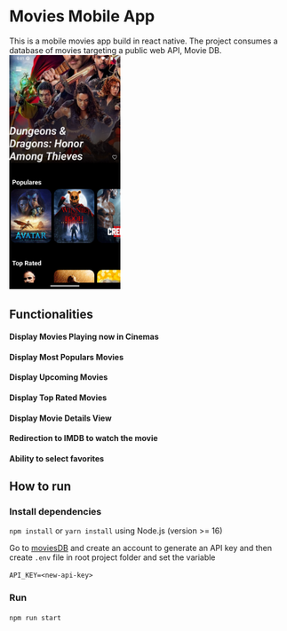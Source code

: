 # Movies Mobile App
This is a mobile movies app build in react native. The project consumes a database of movies targeting a public web API, Movie DB.
<img src="https://github.com/williamvn/movies-app-mobile/blob/master/Screenshot.png?raw=true" alt="Movies App" width="200">

## Functionalities

#### Display Movies Playing now in Cinemas
#### Display Most Populars Movies
#### Display Upcoming Movies
#### Display Top Rated Movies
#### Display Movie Details View
#### Redirection to IMDB to watch the movie
#### Ability to select favorites

## How to run
### Install dependencies
`npm install` or `yarn install` using Node.js (version >= 16)

Go to [moviesDB](https://developers.themoviedb.org/3/getting-started/introduction) and create an account to generate an API key and then create `.env` file in root project folder and set the variable 

`API_KEY=<new-api-key>`

### Run
```npm run start```
